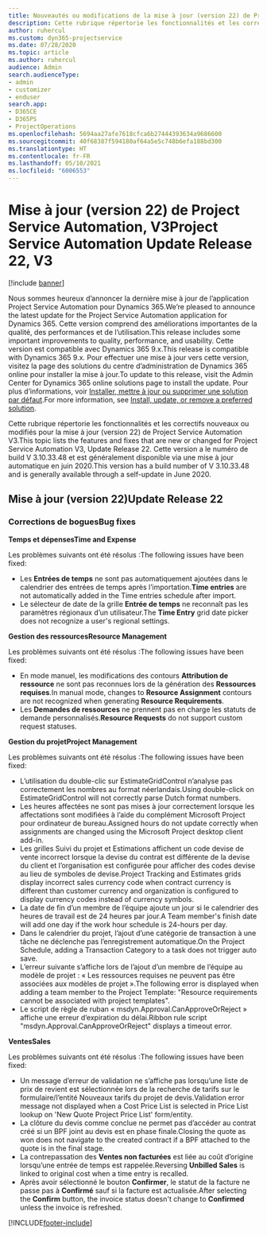 ```yaml
---
title: Nouveautés ou modifications de la mise à jour (version 22) de Project Service Automation (correctif logiciel), V3
description: Cette rubrique répertorie les fonctionnalités et les correctifs disponibles pour la mise à jour (version 22) de Project Service Automation, V3.
author: ruhercul
ms.custom: dyn365-projectservice
ms.date: 07/28/2020
ms.topic: article
ms.author: ruhercul
audience: Admin
search.audienceType:
- admin
- customizer
- enduser
search.app:
- D365CE
- D365PS
- ProjectOperations
ms.openlocfilehash: 5694aa27afe7618cfca6b27444393634a9686600
ms.sourcegitcommit: 40f68387f594180af64a5e5c748b6efa188bd300
ms.translationtype: HT
ms.contentlocale: fr-FR
ms.lasthandoff: 05/10/2021
ms.locfileid: "6006553"
---
```

# <a name="project-service-automation-update-release-22-v3"></a><span data-ttu-id="36d79-103">Mise à jour (version 22) de Project Service Automation, V3</span><span class="sxs-lookup"><span data-stu-id="36d79-103">Project Service Automation Update Release 22, V3</span></span>

[!include [banner](../includes/psa-now-project-operations.md)]

<span data-ttu-id="36d79-104">Nous sommes heureux d’annoncer la dernière mise à jour de l’application Project Service Automation pour Dynamics 365.</span><span class="sxs-lookup"><span data-stu-id="36d79-104">We’re pleased to announce the latest update for the Project Service Automation application for Dynamics 365.</span></span> <span data-ttu-id="36d79-105">Cette version comprend des améliorations importantes de la qualité, des performances et de l’utilisation.</span><span class="sxs-lookup"><span data-stu-id="36d79-105">This release includes some important improvements to quality, performance, and usability.</span></span> <span data-ttu-id="36d79-106">Cette version est compatible avec Dynamics 365 9.x.</span><span class="sxs-lookup"><span data-stu-id="36d79-106">This release is compatible with Dynamics 365 9.x.</span></span> <span data-ttu-id="36d79-107">Pour effectuer une mise à jour vers cette version, visitez la page des solutions du centre d’administration de Dynamics 365 online pour installer la mise à jour.</span><span class="sxs-lookup"><span data-stu-id="36d79-107">To update to this release, visit the Admin Center for Dynamics 365 online solutions page to install the update.</span></span> <span data-ttu-id="36d79-108">Pour plus d’informations, voir [Installer, mettre à jour ou supprimer une solution par défaut](/power-platform/admin/install-remove-preferred-solution).</span><span class="sxs-lookup"><span data-stu-id="36d79-108">For more information, see [Install, update, or remove a preferred solution](/power-platform/admin/install-remove-preferred-solution).</span></span>

<span data-ttu-id="36d79-109">Cette rubrique répertorie les fonctionnalités et les correctifs nouveaux ou modifiés pour la mise à jour (version 22) de Project Service Automation V3.</span><span class="sxs-lookup"><span data-stu-id="36d79-109">This topic lists the features and fixes that are new or changed for Project Service Automation V3, Update Release 22.</span></span> <span data-ttu-id="36d79-110">Cette version a le numéro de build V 3.10.33.48 et est généralement disponible via une mise à jour automatique en juin 2020.</span><span class="sxs-lookup"><span data-stu-id="36d79-110">This version has a build number of V 3.10.33.48 and is generally available through a self-update in June 2020.</span></span>

## <a name="update-release-22"></a><span data-ttu-id="36d79-111">Mise à jour (version 22)</span><span class="sxs-lookup"><span data-stu-id="36d79-111">Update Release 22</span></span>

### <a name="bug-fixes"></a><span data-ttu-id="36d79-112">Corrections de bogues</span><span class="sxs-lookup"><span data-stu-id="36d79-112">Bug fixes</span></span>



<span data-ttu-id="36d79-113">**Temps et dépenses**</span><span class="sxs-lookup"><span data-stu-id="36d79-113">**Time and Expense**</span></span>

<span data-ttu-id="36d79-114">Les problèmes suivants ont été résolus :</span><span class="sxs-lookup"><span data-stu-id="36d79-114">The following issues have been fixed:</span></span>

- <span data-ttu-id="36d79-115">Les **Entrées de temps** ne sont pas automatiquement ajoutées dans le calendrier des entrées de temps après l’importation.</span><span class="sxs-lookup"><span data-stu-id="36d79-115">**Time entries** are not automatically added in the Time entries schedule after import.</span></span>
- <span data-ttu-id="36d79-116">Le sélecteur de date de la grille **Entrée de temps** ne reconnaît pas les paramètres régionaux d’un utilisateur.</span><span class="sxs-lookup"><span data-stu-id="36d79-116">The **Time Entry** grid date picker does not recognize a user's regional settings.</span></span>

<span data-ttu-id="36d79-117">**Gestion des ressources**</span><span class="sxs-lookup"><span data-stu-id="36d79-117">**Resource Management**</span></span>

<span data-ttu-id="36d79-118">Les problèmes suivants ont été résolus :</span><span class="sxs-lookup"><span data-stu-id="36d79-118">The following issues have been fixed:</span></span>

- <span data-ttu-id="36d79-119">En mode manuel, les modifications des contours **Attribution de ressource** ne sont pas reconnues lors de la génération des **Ressources requises**.</span><span class="sxs-lookup"><span data-stu-id="36d79-119">In manual mode, changes to **Resource Assignment** contours are not recognized when generating **Resource Requirements**.</span></span>
- <span data-ttu-id="36d79-120">Les **Demandes de ressources** ne prennent pas en charge les statuts de demande personnalisés.</span><span class="sxs-lookup"><span data-stu-id="36d79-120">**Resource Requests** do not support custom request statuses.</span></span>

<span data-ttu-id="36d79-121">**Gestion du projet**</span><span class="sxs-lookup"><span data-stu-id="36d79-121">**Project Management**</span></span>

<span data-ttu-id="36d79-122">Les problèmes suivants ont été résolus :</span><span class="sxs-lookup"><span data-stu-id="36d79-122">The following issues have been fixed:</span></span>

- <span data-ttu-id="36d79-123">L’utilisation du double-clic sur EstimateGridControl n’analyse pas correctement les nombres au format néerlandais.</span><span class="sxs-lookup"><span data-stu-id="36d79-123">Using double-click on EstimateGridControl will not correctly parse Dutch format numbers.</span></span>
- <span data-ttu-id="36d79-124">Les heures affectées ne sont pas mises à jour correctement lorsque les affectations sont modifiées à l’aide du complément Microsoft Project pour ordinateur de bureau.</span><span class="sxs-lookup"><span data-stu-id="36d79-124">Assigned hours do not update correctly when assignments are changed using the Microsoft Project desktop client add-in.</span></span>
- <span data-ttu-id="36d79-125">Les grilles Suivi du projet et Estimations affichent un code devise de vente incorrect lorsque la devise du contrat est différente de la devise du client et l’organisation est configurée pour afficher des codes devise au lieu de symboles de devise.</span><span class="sxs-lookup"><span data-stu-id="36d79-125">Project Tracking and Estimates grids display incorrect sales currency code when contract currency is different than customer currency and organization is configured to display currency codes instead of currency symbols.</span></span>
- <span data-ttu-id="36d79-126">La date de fin d’un membre de l’équipe ajoute un jour si le calendrier des heures de travail est de 24 heures par jour.</span><span class="sxs-lookup"><span data-stu-id="36d79-126">A Team member's finish date will add one day if the work hour schedule is 24-hours per day.</span></span>
- <span data-ttu-id="36d79-127">Dans le calendrier du projet, l’ajout d’une catégorie de transaction à une tâche ne déclenche pas l’enregistrement automatique.</span><span class="sxs-lookup"><span data-stu-id="36d79-127">On the Project Schedule, adding a Transaction Category to a task does not trigger auto save.</span></span>
- <span data-ttu-id="36d79-128">L’erreur suivante s’affiche lors de l’ajout d’un membre de l’équipe au modèle de projet : « Les ressources requises ne peuvent pas être associées aux modèles de projet ».</span><span class="sxs-lookup"><span data-stu-id="36d79-128">The following error is displayed when adding a team member to the Project Template: "Resource requirements cannot be associated with project templates".</span></span> 
- <span data-ttu-id="36d79-129">Le script de règle de ruban « msdyn.Approval.CanApproveOrReject » affiche une erreur d’expiration du délai.</span><span class="sxs-lookup"><span data-stu-id="36d79-129">Ribbon rule script "msdyn.Approval.CanApproveOrReject" displays a timeout error.</span></span>

<span data-ttu-id="36d79-130">**Ventes**</span><span class="sxs-lookup"><span data-stu-id="36d79-130">**Sales**</span></span>

<span data-ttu-id="36d79-131">Les problèmes suivants ont été résolus :</span><span class="sxs-lookup"><span data-stu-id="36d79-131">The following issues have been fixed:</span></span>

- <span data-ttu-id="36d79-132">Un message d’erreur de validation ne s’affiche pas lorsqu’une liste de prix de revient est sélectionnée lors de la recherche de tarifs sur le formulaire/l’entité Nouveaux tarifs du projet de devis.</span><span class="sxs-lookup"><span data-stu-id="36d79-132">Validation error message not displayed when a Cost Price List is selected in Price List lookup on 'New Quote Project Price List' form/entity.</span></span>
- <span data-ttu-id="36d79-133">La clôture du devis comme conclue ne permet pas d’accéder au contrat créé si un BPF joint au devis est en phase finale.</span><span class="sxs-lookup"><span data-stu-id="36d79-133">Closing the quote as won does not navigate to the created contract if a BPF attached to the quote is in the final stage.</span></span>
- <span data-ttu-id="36d79-134">La contrepassation des **Ventes non facturées** est liée au coût d’origine lorsqu’une entrée de temps est rappelée.</span><span class="sxs-lookup"><span data-stu-id="36d79-134">Reversing **Unbilled Sales** is linked to original cost when a time entry is recalled.</span></span>
- <span data-ttu-id="36d79-135">Après avoir sélectionné le bouton **Confirmer**, le statut de la facture ne passe pas à **Confirmé** sauf si la facture est actualisée.</span><span class="sxs-lookup"><span data-stu-id="36d79-135">After selecting the **Confirm** button, the invoice status doesn't change to **Confirmed** unless the invoice is refreshed.</span></span>


[!INCLUDE[footer-include](../includes/footer-banner.md)]
